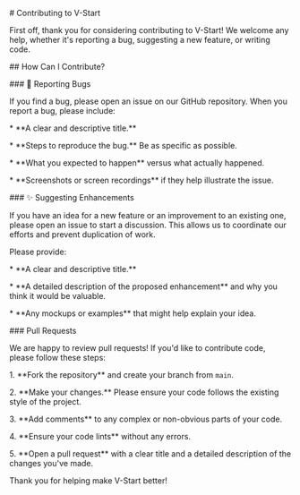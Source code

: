 \# Contributing to V-Start



First off, thank you for considering contributing to V-Start! We welcome any help, whether it's reporting a bug, suggesting a new feature, or writing code.



\## How Can I Contribute?



\### 🐛 Reporting Bugs



If you find a bug, please open an issue on our GitHub repository. When you report a bug, please include:



\* \*\*A clear and descriptive title.\*\*

\* \*\*Steps to reproduce the bug.\*\* Be as specific as possible.

\* \*\*What you expected to happen\*\* versus what actually happened.

\* \*\*Screenshots or screen recordings\*\* if they help illustrate the issue.



\### ✨ Suggesting Enhancements



If you have an idea for a new feature or an improvement to an existing one, please open an issue to start a discussion. This allows us to coordinate our efforts and prevent duplication of work.



Please provide:

\* \*\*A clear and descriptive title.\*\*

\* \*\*A detailed description of the proposed enhancement\*\* and why you think it would be valuable.

\* \*\*Any mockups or examples\*\* that might help explain your idea.



\###  Pull Requests



We are happy to review pull requests! If you'd like to contribute code, please follow these steps:



1\.  \*\*Fork the repository\*\* and create your branch from `main`.

2\.  \*\*Make your changes.\*\* Please ensure your code follows the existing style of the project.

3\.  \*\*Add comments\*\* to any complex or non-obvious parts of your code.

4\.  \*\*Ensure your code lints\*\* without any errors.

5\.  \*\*Open a pull request\*\* with a clear title and a detailed description of the changes you've made.



Thank you for helping make V-Start better!

